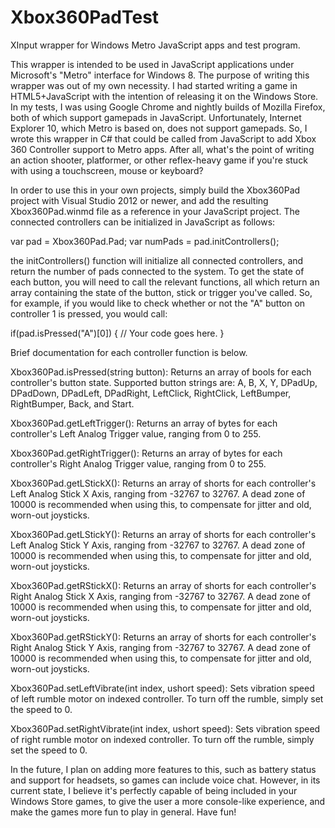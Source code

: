 Xbox360PadTest
==============

XInput wrapper for Windows Metro JavaScript apps and test program.

This wrapper is intended to be used in JavaScript applications under Microsoft's "Metro" interface for Windows 8.
The purpose of writing this wrapper was out of my own necessity. I had started writing a game in HTML5+JavaScript
with the intention of releasing it on the Windows Store. In my tests, I was using Google Chrome and nightly builds
of Mozilla Firefox, both of which support gamepads in JavaScript. Unfortunately, Internet Explorer 10, which Metro
is based on, does not support gamepads. So, I wrote this wrapper in C# that could be called from JavaScript to add
Xbox 360 Controller support to Metro apps. After all, what's the point of writing an action shooter, platformer,
or other reflex-heavy game if you're stuck with using a touchscreen, mouse or keyboard?

In order to use this in your own projects, simply build the Xbox360Pad project with Visual Studio 2012 or newer,
and add the resulting Xbox360Pad.winmd file as a reference in your JavaScript project. The connected controllers
can be initialized in JavaScript as follows:

var pad = Xbox360Pad.Pad;
var numPads = pad.initControllers();

the initControllers() function will initialize all connected controllers, and return the number of pads connected
to the system. To get the state of each button, you will need to call the relevant functions, all which return an
array containing the state of the button, stick or trigger you've called. So, for example, if you would like to
check whether or not the "A" button on controller 1 is pressed, you would call:

if(pad.isPressed("A")[0]) {
  // Your code goes here.
}

Brief documentation for each controller function is below.

Xbox360Pad.isPressed(string button):
Returns an array of bools for each controller's button state.
Supported button strings are: A, B, X, Y, DPadUp, DPadDown, DPadLeft, DPadRight, LeftClick, RightClick,
LeftBumper, RightBumper, Back, and Start.

Xbox360Pad.getLeftTrigger():
Returns an array of bytes for each controller's Left Analog Trigger value, ranging from 0 to 255.

Xbox360Pad.getRightTrigger():
Returns an array of bytes for each controller's Right Analog Trigger value, ranging from 0 to 255.

Xbox360Pad.getLStickX():
Returns an array of shorts for each controller's Left Analog Stick X Axis, ranging from -32767 to 32767.
A dead zone of 10000 is recommended when using this, to compensate for jitter and old, worn-out joysticks.

Xbox360Pad.getLStickY():
Returns an array of shorts for each controller's Left Analog Stick Y Axis, ranging from -32767 to 32767.
A dead zone of 10000 is recommended when using this, to compensate for jitter and old, worn-out joysticks.

Xbox360Pad.getRStickX():
Returns an array of shorts for each controller's Right Analog Stick X Axis, ranging from -32767 to 32767.
A dead zone of 10000 is recommended when using this, to compensate for jitter and old, worn-out joysticks.

Xbox360Pad.getRStickY():
Returns an array of shorts for each controller's Right Analog Stick Y Axis, ranging from -32767 to 32767.
A dead zone of 10000 is recommended when using this, to compensate for jitter and old, worn-out joysticks.

Xbox360Pad.setLeftVibrate(int index, ushort speed):
Sets vibration speed of left rumble motor on indexed controller. To turn off the rumble, simply set the speed to 0.

Xbox360Pad.setRightVibrate(int index, ushort speed):
Sets vibration speed of right rumble motor on indexed controller. To turn off the rumble, simply set the speed to 0.

In the future, I plan on adding more features to this, such as battery status and support for headsets, so games 
can include voice chat. However, in its current state, I believe it's perfectly capable of being included in your
Windows Store games, to give the user a more console-like experience, and make the games more fun to play in general.
Have fun!
